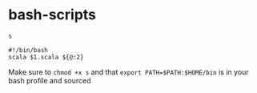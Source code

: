 # bash-scripts

`s`
```
#!/bin/bash
scala $1.scala ${@:2}
```

Make sure to `chmod +x s` and that `export PATH=$PATH:$HOME/bin` is in your bash profile and sourced
